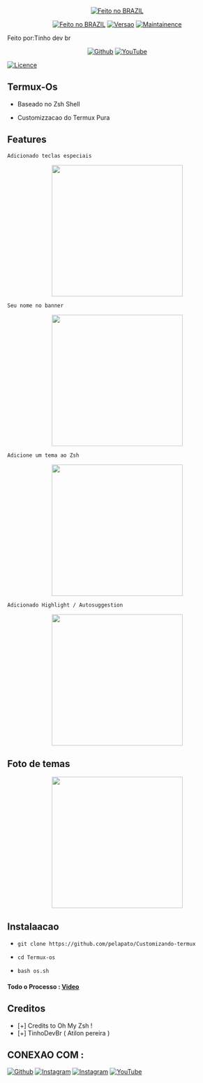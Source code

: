 <p align="center">
<a href="https://pelapato.github.io/"><img title="Feito no BRAZIL" src="https://img.shields.io/badge/MADE%20IN-BRAZIL-SCRIPT?colorA=eE7E7E7&colorB=%23017e40&colorC=%23ff0000&style=for-the-badge"></a>
</p>
<p align="center">
<a href="https://pelapato.github.io/"><img title="Feito no BRAZIL" src="https://img.shields.io/badge/Tool-TermuxOs-green.svg?style=flat-square"></a>
<a href="https://pelapato.github.io/"><img title="Versao" src="https://img.shields.io/badge/Version-1.0-green.svg?style=flat-square"></a>
<a href="https://pelapato.github.io/"><img title="Maintainence" src="https://img.shields.io/badge/Maintained%3F-yes-green.svg?style=flat-square"></a>
</p>
<p align="center">
 <p>Feito por:Tinho dev br</p>
</p>
<p align="center">
<a href="https://github.com/pelapato"><img title="Github" src="https://img.shields.io/badge/pelapato-RAJ-brightgreen?style=for-the-badge&logo=github"></a>
<a href="https://youtu.be/pelapato"><img title="YouTube" src="https://img.shields.io/badge/YouTube-TinhoDevBr-red?style=for-the-badge&logo=Youtube"></a>
</p>
<a href="https://github.com/pelapato"><img title="Licence" src="https://img.shields.io/badge/License-GNU-blue.svg?style=flat-square"></a>
</p>

## Termux-Os

 + Baseado no Zsh Shell

 + Customizzacao do Termux Pura

## Features

`Adicionado teclas especiais`

<p align="center">
  <img src="https://user-images.githubusercontent.com/46929618/150729794-17dd4f17-19d0-4028-99b8-c7a88994d145.jpg" width="300" hight="220">
</p>

`Seu nome no banner`

<p align="center">
  <img src="https://user-images.githubusercontent.com/46929618/150729923-9f0415aa-d0fd-46c7-86cb-1ef65affffcb.jpg" width="300" hight="220">
</p>

`Adicione um tema ao Zsh`
<p align="center">
  <img src="https://user-images.githubusercontent.com/46929618/150729435-7eea5d74-8474-427a-9ada-a8d50da91136.jpg" width="300" hight="220">
</p>

`Adicionado Highlight / Autosuggestion`

<p align="center">
  <img src="https://user-images.githubusercontent.com/46929618/150729854-a09be75c-5e3a-4a21-85b4-71191ee42bd2.jpg" width="300" hight="220">
</p>

## Foto de temas


<p align="center">
  <img src="https://user-images.githubusercontent.com/46929618/150729988-7c0c2a39-fe78-4dc6-8174-1a220e0ee1e5.jpg" width="300" hight="220">
</p>

## Instalaacao


* `git clone https://github.com/pelapato/Customizando-termux`

* `cd Termux-os`

* `bash os.sh`

#### Todo o Processo : [Video](https://youtu.be/VSG2glraCws) 

## Creditos

* [+] Credits to Oh My Zsh !
* [+] TinhoDevBr ( Atilon pereira )

## CONEXAO COM :

<a href="https://github.com/pelapato"><img title="Github" src="https://img.shields.io/badge/H4Ck3R-Raj-brightgreen?style=for-the-badge&logo=github"></a>
[![Instagram](https://img.shields.io/badge/INSTAGRAM-FOLLOW-red?style=for-the-badge&logo=instagram)](https://www.instagram.com/atilon.pereira)
[![Instagram](https://img.shields.io/badge/WEBSITE-VISIT-yellow?style=for-the-badge&logo=blogger)](https://pelapato.github.io/)
<a href="https://youtube.com/@tinhodev?si=sKT0E4GQhXnKgTpS"><img title="YouTube" src="https://img.shields.io/badge/YouTube-TinhoDevBr-eed?style=for-the-badge&logo=Youtube"></a>

